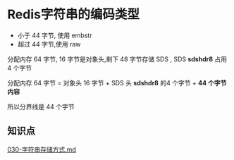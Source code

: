 # Redis字符串的编码类型

- 小于 44 字节, 使用 embstr
- 超过 44 字节,使用 raw

分配内存 64 字节, 16 字节是对象头,剩下 48 字节存储 SDS , SDS **sdshdr8** 占用 4 个字节 

分配内存 64 字节 = 对象头 16 字节 + SDS 头 **sdshdr8** 的4 个字节 + **44 个字节内容**

所以分界线是 44 个字节

## 知识点

 [030-字符串存储方式.md](../../13-persistence/02-Redis/010-数据类型-String/030-字符串存储方式.md) 


